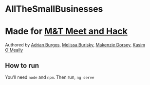 # AllTheSmallBusinesses
# Made for [M&T Meet and Hack](https://meet-hack-2.devpost.com/)
Authored by [Adrian Burgos](https://github.com/awb8593), [Melissa Burisky](https://github.com/mpb8984), [Makenzie Dorsey](https://github.com/m-dorsey), [Kasim O'Meally](https://github.com/popcorn-bot)
## How to run
You'll need `node` and `npm`. Then run, 
```ng serve```
